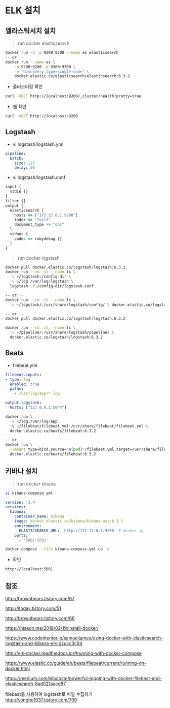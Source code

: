 # ELK 설치

## 엘라스틱서치 설치

> run docker elasticsearch

``` bash
docker run -d -p 9200:9200 --name es elasticsearch
-- or --
docker run --name es \
    -p 9200:9200 -p 9300:9300 \
    -e "discovery.type=single-node" \
    docker.elastic.co/elasticsearch/elasticsearch:6.3.2
```

- 클러스터링 확인

``` bash
curl -XGET http://localhost:9200/_cluster/health?pretty=true
```

- 웹 확인

``` bash
curl -XGET http://localhost:9200
```

## Logstash

- vi logstash/logstash.yml

``` yml
pipeline:
  batch:
    size: 125
    delay: 50
```

- vi logstash/logstash.conf

``` javascript
input {
  stdin {}
}
filter {}
output {
  elasticsearch {
    hosts => ["172.17.0.1:9200"]
    index => "test1"
    document_type => "doc"
  }
  stdout {
    codec => rubydebug {}
  }
}
```

> run docker logstash

``` bash
docker pull docker.elastic.co/logstash/logstash:6.3.2
docker run --rm -it --name ls \
  -v ~/logstash:/config-dir \
  -v ~/log:/var/log/logstash \
  logstash -f /config-dir/logstash.conf

-- or --
docker run --rm -it --name ls \
  -v ~/logstash/:/usr/share/logstash/config/ \ docker.elastic.co/logstash/logstash:6.3.2

-- or --
docker pull docker.elastic.co/logstash/logstash:6.3.2

docker run --rm -it --name ls \
  -v ~/pipeline/:/usr/share/logstash/pipeline/ \
  docker.elastic.co/logstash/logstash:6.3.2
```

## Beats

- filebeat.yml

``` yml
filebeat.inputs:
- type: log
  enabled: true
  paths:
    - /var/log/app/*.log

output.logstash:
  hosts: ["127.0.0.1:5044"]
```

``` bash
docker run \
  -v ~/log:/var/log/app
  -v ~/filebeat/filebeat.yml:/usr/share/filebeat/filebeat.yml \
  docker.elastic.co/beats/filebeat:6.3.2

-- or --
docker run \
  --mount type=bind,source="$(pwd)"/filebeat.yml,target=/usr/share/filebeat/filebeat.yml \
  docker.elastic.co/beats/filebeat:6.3.2
```

## 키바나 설치

> run docker kibana

``` bash
vi kibana-compose.yml
```

``` yml
version: '3.4'
services:
  kibana:
    container_name: kibana
    image: docker.elastic.co/kibana/kibana-oss:6.3.2
    environment:
      ELASTICSEARCH_URL: 'http://172.17.0.1:9200' # docker ip
    ports:
      - '5601:5601'
```

``` bash
docker-compose --file kibana-compose.yml up -d
```

- 확인

``` http
http://localhost:5601
```

## 참조

http://brownbears.tistory.com/67

http://jtoday.tistory.com/51

http://brownbears.tistory.com/66

https://hiseon.me/2018/02/19/install-docker/

https://www.codementor.io/samueljames/using-docker-with-elasticsearch-logstash-and-kibana-elk-dzucc3c94

http://elk-docker.readthedocs.io/#running-with-docker-compose

https://www.elastic.co/guide/en/beats/filebeat/current/running-on-docker.html

https://medium.com/@bcoste/powerful-logging-with-docker-filebeat-and-elasticsearch-8ad021aecd87

filebeat를 사용하여 logstash로 파일 수집하기
http://yongho1037.tistory.com/709
